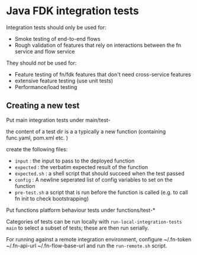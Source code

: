 # Java FDK integration tests 

Integration tests should only be used for: 

* Smoke testing of end-to-end flows
* Rough validation of features that rely on interactions between the fn service and flow service 

They should _not_ be used for: 

* Feature testing of fn/fdk features that don't need cross-service features
* extensive feature testing (use unit tests)
* Performance/load testing 

## Creating a new test 

Put main integration tests under main/test-<TestName> 

the content of a test dir is a a typically a new function (containing func.yaml, pom.xml etc. )

create the following files: 
* `input` : the input to pass to the deployed function 
* `expected` : the verbatim expected result of the function 
* `expected.sh` : a shell script that should succeed when the test passed 
* `config` : A newline seperated list of config variables to set on the function 
* `pre-test.sh` a script that is run before the function is called (e.g. to call fn init to check bootstrapping)


Put functions platform behaviour tests under functions/test-*

Categories of tests can be run locally with `run-local-integration-tests main` to
select a subset of tests; these are then run serially.

For running against a remote integration environment, configure
    ~/.fn-token
    ~/.fn-api-url
    ~/.fn-flow-base-url
and run the `run-remote.sh` script.
